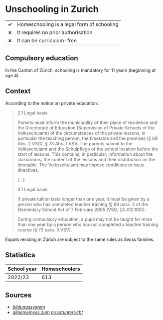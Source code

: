 # Unschooling in Zurich

|       |                                            |
| ----- | ------------------------------------------ |
| **✓** | Homeschooling is a legal form of schooling |
| **✗** | It requires no prior authorisation         |
| **✗** | It can be curriculum-free                  |

## Compulsory education

In the Canton of Zürich, schooling is mandatory for 11 years
(beginning at age 4).

## Context

According to the notice on private education :

> 2.1 Legal basis
>
> Parents must inform the municipality of their place of residence and the Directorate of Education (Supervision of Private Schools of the Volksschulamt)
> of the circumstances of the private lessons, in particular the teaching person, the timetable and the premises (§ 69 Abs. 2 VSG).
> § 73 Abs. 1 VSV: The parents submit to the Volksschulamt and the Schulpflege of the school location before the start of lessons.
> This contains, in particular, information about the classrooms, the content of the lessons and their distribution on the timetable.
> The Volksschulamt may impose conditions or issue directives.
>
> […]
>
> 3.1 Legal basis
>
> If private tuition lasts longer than one year,
> it must be given by a person who has completed teacher training (§ 69 para. 3 of the Elementary School Act of 7 February 2005 (VSG; LS 412.100)).
>
> During compulsory education, a pupil may not be taught for more than one year by a person who has not completed a teacher training course (§ 73 para. 3 VSV).

Expats residing in Zürich are subject to the same rules as Swiss families.

## Statistics

| School year | Homeschoolers |
| ----------- | ------------- |
| 2022/23     | 613           |

## Sources

- [_bildungssystem_](https://www.zh.ch/en/bildung/bildungssystem.html)
- [_allgemeiness zum privatunterricht_](https://www.zh.ch/content/dam/zhweb/bilder-dokumente/themen/bildung/schulen/spezielle-schulen/allgemeines_zum_privatunterricht.pdf)
